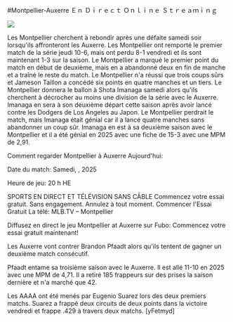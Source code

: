 #Montpellier-Auxerre Ｅｎ Ｄｉｒｅｃｔ Ｏｎｌｉｎｅ Ｓｔｒｅａｍｉｎｇ  
  
  
[![](https://i.imgur.com/qSNzIqt.png)](https://movie.rssnews.media/kGnnxmawQ.php)  
  
Les Montpellier cherchent à rebondir après une défaite samedi soir lorsqu'ils affronteront les Auxerre. Les Montpellier ont remporté le premier match de la série jeudi 10-6, mais ont perdu 8-1 vendredi et ils sont maintenant 1-3 sur la saison. Le Montpellier a marqué le premier point du match en début de deuxième, mais en a abandonné deux en fin de manche et a traîné le reste du match. Le Montpellier n'a réussi que trois coups sûrs et Jameson Taillon a concédé six points en quatre manches et un tiers. Le Montpellier donnera le ballon à Shota Imanaga samedi alors qu'ils cherchent à décrocher au moins une division de la série avec le Auxerre. Imanaga en sera à son deuxième départ cette saison après avoir lancé contre les Dodgers de Los Angeles au Japon. Le Montpellier perdrait le match, mais Imanaga était génial car il a lancé quatre manches sans abandonner un coup sûr. Imanaga en est à sa deuxième saison avec le Montpellier et il a été génial en 2025 avec une fiche de 15-3 avec une MPM de 2,91.

Comment regarder Montpellier à Auxerre Aujourd'hui:

Date du match: Samedi, , 2025

Heure de jeu: 20 h HE

SPORTS EN DIRECT ET TÉLÉVISION SANS CÂBLE
Commencez votre essai gratuit. Sans engagement. Annulez à tout moment.
Commencer l'Essai Gratuit
La télé: MLB.TV – Montpellier

Diffusez en direct le jeu Montpellier at Auxerre sur Fubo: Commencez votre essai gratuit maintenant!

Les Auxerre vont contrer Brandon Pfaadt alors qu'ils tentent de gagner un deuxième match consécutif.

Pfaadt entame sa troisième saison avec le Auxerre. Il est allé 11-10 en 2025 avec une MPM de 4,71. Il a retiré 185 frappeurs sur des prises la saison dernière et n'a marché que 42.

Les AAAA ont été menés par Eugenio Suarez lors des deux premiers matchs. Suarez a frappé deux circuits de deux points dans la victoire vendredi et frappe .429 à travers deux matchs. [yFetmyd]